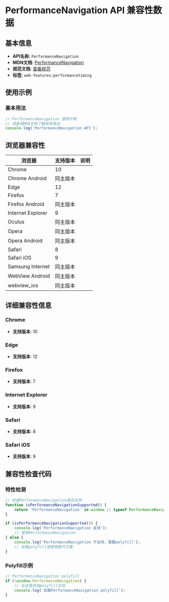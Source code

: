 # PerformanceNavigation API 兼容性数据

## 基本信息

- **API名称**: `PerformanceNavigation`
- **MDN文档**: [PerformanceNavigation](https://developer.mozilla.org/docs/Web/API/PerformanceNavigation)
- **规范文档**: [查看规范](https://w3c.github.io/navigation-timing/#dom-performancenavigation)
- **标签**: `web-features:performancetiming`

## 使用示例

### 基本用法

```javascript
// PerformanceNavigation 使用示例
// 请查阅MDN文档了解具体用法
console.log('PerformanceNavigation API');
```

## 浏览器兼容性

| 浏览器 | 支持版本 | 说明 |
|--------|----------|------|
| Chrome | 10 |  |
| Chrome Android | 同主版本 |  |
| Edge | 12 |  |
| Firefox | 7 |  |
| Firefox Android | 同主版本 |  |
| Internet Explorer | 9 |  |
| Oculus | 同主版本 |  |
| Opera | 同主版本 |  |
| Opera Android | 同主版本 |  |
| Safari | 8 |  |
| Safari iOS | 9 |  |
| Samsung Internet | 同主版本 |  |
| WebView Android | 同主版本 |  |
| webview_ios | 同主版本 |  |

## 详细兼容性信息

### Chrome

- **支持版本**: 10

### Edge

- **支持版本**: 12

### Firefox

- **支持版本**: 7

### Internet Explorer

- **支持版本**: 9

### Safari

- **支持版本**: 8

### Safari iOS

- **支持版本**: 9

## 兼容性检查代码

### 特性检测

```javascript
// 检查PerformanceNavigation是否支持
function isPerformanceNavigationSupported() {
    return 'PerformanceNavigation' in window || typeof PerformanceNavigation !== 'undefined';
}

if (isPerformanceNavigationSupported()) {
    console.log('PerformanceNavigation 支持');
    // 使用PerformanceNavigation
} else {
    console.log('PerformanceNavigation 不支持，需要polyfill');
    // 加载polyfill或使用替代方案
}
```

### Polyfill示例

```javascript
// PerformanceNavigation polyfill
if (!window.PerformanceNavigation) {
    // 在这里添加polyfill实现
    console.log('加载PerformanceNavigation polyfill');
}
```

